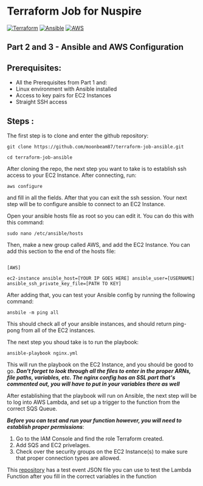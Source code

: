 # Terraform Job for Nuspire

[![Terraform](https://img.shields.io/badge/Built%20With-Terraform-blueviolet?style=for-the-badge)](https://www.terraform.io/) [![Ansible](https://img.shields.io/badge/Built%20With-Ansible-red?style=for-the-badge)](https://www.ansible.com/)
[![AWS](https://img.shields.io/badge/Built%20With-AWS-orange?style=for-the-badge)](https://aws.amazon.com/)

## Part 2 and 3 - Ansible and AWS Configuration
## Prerequisites:
 - All the Prerequisites from Part 1 and:
 - Linux environment with Ansible installed
 - Access to key pairs for EC2 Instances
 - Straight SSH access
## Steps :
The first step is to clone and enter the github repository:

`git clone https://github.com/moonbeam87/terraform-job-ansible.git`

`cd terraform-job-ansible`

After cloning the repo, the next step you want to take is to establish ssh access to your EC2 Instance. After connecting, run:

`aws configure`

and fill in all the fields. After that you can exit the ssh session. Your next step will be to configure ansible to connect to an EC2 Instance.

Open your ansible hosts file as root so you can edit it. You can do this with this command:

`sudo nano /etc/ansible/hosts`

Then, make a new group called AWS, and add the EC2 Instance. You can add this section to the end of the hosts file:

~~~

[AWS]

ec2-instance ansible_host=[YOUR IP GOES HERE] ansible_user=[USERNAME] ansible_ssh_private_key_file=[PATH TO KEY]

~~~

After adding that, you can test your Ansible config by running the following command:

`ansbile -m ping all`

This should check all of your ansible instances, and should return ping-pong from all of the EC2 instances.

The next step you shoud take is to run the playbook:

`ansible-playbook nginx.yml`

This will run the playbook on the EC2 Instance, and you should be good to go. ***Don't forget to look through all the files to enter in the proper ARNs, file paths, variables, etc. The nginx config has an SSL part that's commented out, you will have to put in your variables there as well***

After establishing that the playbook will run on Ansible, the next step will be to log into AWS Lambda, and set up a trigger to the function from the correct SQS Queue. 

***Before you can test and run your function however, you will need to establish proper permissions***:
1. Go to the IAM Console and find the role Terraform created. 
2. Add SQS and EC2 privelages.
3. Check over the security groups on the EC2 Instance(s) to make sure that proper connection types are allowed.

This [repository](https://github.com/moonbeam87/LambdaExample) has a test event JSON file you can use to test the Lambda Function after you fill in the correct variables in the function
